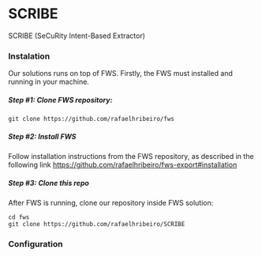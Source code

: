 # SCRIBE
SCRIBE (SeCuRity Intent-Based Extractor)

### Instalation

Our solutions runs on top of FWS. Firstly, the FWS must installed and running in your machine. 

##### Step #1: Clone FWS repository:

    git clone https://github.com/rafaelhribeiro/fws

##### Step #2: Install FWS

Follow installation instructions from the FWS repository, as described in the following link
https://github.com/rafaelhribeiro/fws-export#installation

##### Step #3: Clone this repo

After FWS is running, clone our repository inside FWS solution:

    cd fws
    git clone https://github.com/rafaelhribeiro/SCRIBE


### Configuration
